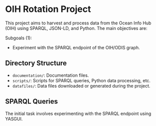 # OIH Rotation Project

This project aims to harvest and process data from the Ocean Info Hub (OIH) using SPARQL, JSON-LD, and Python. The main objectives are:

Subgoals (1):
- Experiment with the SPARQL endpoint of the OIH/ODIS graph.


## Directory Structure

- `documentation/`: Documentation files.
- `scripts/`: Scripts for SPARQL queries, Python data processing, etc.
- `datafiles/`: Data files downloaded or generated during the project.

## SPARQL Queries

The initial task involves experimenting with the SPARQL endpoint using YASGUI.
